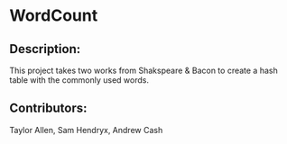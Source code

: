 # WordCount
## Description:
This project takes two works from Shakspeare & Bacon to create a hash
table with the commonly used words.
## Contributors:
Taylor Allen, Sam Hendryx, Andrew Cash